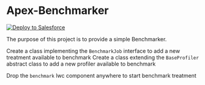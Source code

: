 # Apex-Benchmarker

<a href="https://githubsfdeploy.herokuapp.com?owner=ForceComDeveloper&repo=apex-benchmarker">
  <img alt="Deploy to Salesforce"
       src="https://raw.githubusercontent.com/afawcett/githubsfdeploy/master/src/main/webapp/resources/img/deploy.png">
</a>

The purpose of this project is to provide a simple Benchmarker.

Create a class implementing the `BenchmarkJob` interface to add a new treatment available to benchmark
Create a class extending the `BaseProfiler` abstract class to add a new profiler available to benchmark

Drop the `benchmark` lwc component anywhere to start benchmark treatment
